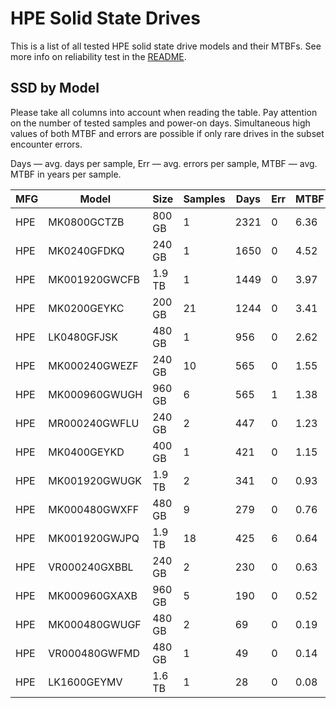 HPE Solid State Drives
======================

This is a list of all tested HPE solid state drive models and their MTBFs. See
more info on reliability test in the [README](https://github.com/linuxhw/EnterpriseDrive).

SSD by Model
------------

Please take all columns into account when reading the table. Pay attention on the
number of tested samples and power-on days. Simultaneous high values of both MTBF
and errors are possible if only rare drives in the subset encounter errors.

Days — avg. days per sample,
Err  — avg. errors per sample,
MTBF — avg. MTBF in years per sample.

| MFG       | Model              | Size   | Samples | Days  | Err   | MTBF   |
|-----------|--------------------|--------|---------|-------|-------|--------|
| HPE       | MK0800GCTZB        | 800 GB | 1       | 2321  | 0     | 6.36   |
| HPE       | MK0240GFDKQ        | 240 GB | 1       | 1650  | 0     | 4.52   |
| HPE       | MK001920GWCFB      | 1.9 TB | 1       | 1449  | 0     | 3.97   |
| HPE       | MK0200GEYKC        | 200 GB | 21      | 1244  | 0     | 3.41   |
| HPE       | LK0480GFJSK        | 480 GB | 1       | 956   | 0     | 2.62   |
| HPE       | MK000240GWEZF      | 240 GB | 10      | 565   | 0     | 1.55   |
| HPE       | MK000960GWUGH      | 960 GB | 6       | 565   | 1     | 1.38   |
| HPE       | MR000240GWFLU      | 240 GB | 2       | 447   | 0     | 1.23   |
| HPE       | MK0400GEYKD        | 400 GB | 1       | 421   | 0     | 1.15   |
| HPE       | MK001920GWUGK      | 1.9 TB | 2       | 341   | 0     | 0.93   |
| HPE       | MK000480GWXFF      | 480 GB | 9       | 279   | 0     | 0.76   |
| HPE       | MK001920GWJPQ      | 1.9 TB | 18      | 425   | 6     | 0.64   |
| HPE       | VR000240GXBBL      | 240 GB | 2       | 230   | 0     | 0.63   |
| HPE       | MK000960GXAXB      | 960 GB | 5       | 190   | 0     | 0.52   |
| HPE       | MK000480GWUGF      | 480 GB | 2       | 69    | 0     | 0.19   |
| HPE       | VR000480GWFMD      | 480 GB | 1       | 49    | 0     | 0.14   |
| HPE       | LK1600GEYMV        | 1.6 TB | 1       | 28    | 0     | 0.08   |
